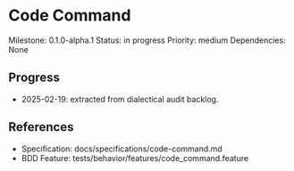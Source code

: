 # Code Command
Milestone: 0.1.0-alpha.1
Status: in progress
Priority: medium
Dependencies: None

## Progress
- 2025-02-19: extracted from dialectical audit backlog.

## References
- Specification: docs/specifications/code-command.md
- BDD Feature: tests/behavior/features/code_command.feature
